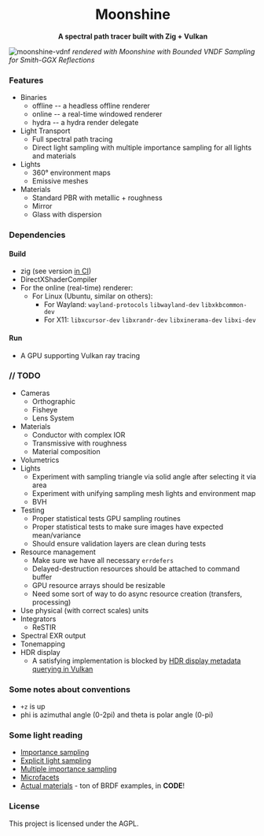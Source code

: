 <div align="center">

# Moonshine

**A spectral path tracer built with Zig + Vulkan**
</div>

![moonshine-vdnf](https://github.com/user-attachments/assets/74e32886-ff91-481a-a353-5f2aa64f7a1c)
*rendered with Moonshine with Bounded VNDF Sampling for Smith-GGX Reflections*

### Features
* Binaries
    * offline -- a headless offline renderer
    * online -- a real-time windowed renderer
    * hydra -- a hydra render delegate
* Light Transport
    * Full spectral path tracing
    * Direct light sampling with multiple importance sampling for all lights and materials
* Lights
    * 360° environment maps
    * Emissive meshes
* Materials
    * Standard PBR with metallic + roughness
    * Mirror
    * Glass with dispersion

### Dependencies
#### Build
* zig (see version [in CI](.github/workflows/build.yml))
* DirectXShaderCompiler
* For the online (real-time) renderer:
  * For Linux (Ubuntu, similar on others):
      * For Wayland: `wayland-protocols` `libwayland-dev` `libxkbcommon-dev`
      * For X11: `libxcursor-dev` `libxrandr-dev` `libxinerama-dev` `libxi-dev`
#### Run
* A GPU supporting Vulkan ray tracing

### // TODO
* Cameras
  * Orthographic
  * Fisheye
  * Lens System
* Materials
  * Conductor with complex IOR
  * Transmissive with roughness
  * Material composition
* Volumetrics
* Lights
  * Experiment with sampling triangle via solid angle after selecting it via area
  * Experiment with unifying sampling mesh lights and environment map
  * BVH
* Testing
  * Proper statistical tests GPU sampling routines
  * Proper statistical tests to make sure images have expected mean/variance
  * Should ensure validation layers are clean during tests
* Resource management
  * Make sure we have all necessary `errdefers`
  * Delayed-destruction resources should be attached to command buffer
  * GPU resource arrays should be resizable
  * Need some sort of way to do async resource creation (transfers, processing)
* Use physical (with correct scales) units
* Integrators
  * ReSTIR
* Spectral EXR output
* Tonemapping
* HDR display
  * A satisfying implementation is blocked by [HDR display metadata querying in Vulkan](https://github.com/KhronosGroup/Vulkan-Docs/issues/1787)

### Some notes about conventions
* `+z` is up
* phi is azimuthal angle (0-2pi) and theta is polar angle (0-pi)

### Some light reading
- [Importance sampling](https://computergraphics.stackexchange.com/q/4979)
- [Explicit light sampling](https://computergraphics.stackexchange.com/q/5152)
- [Multiple importance sampling](https://graphics.stanford.edu/courses/cs348b-03/papers/veach-chapter9.pdf)
- [Microfacets](https://agraphicsguy.wordpress.com/2015/11/01/sampling-microfacet-brdf/)
- [Actual materials](https://github.com/wdas/brdf) - ton of BRDF examples, in **CODE**!

### License

This project is licensed under the AGPL.
